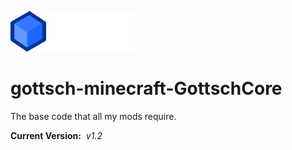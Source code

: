 ![](./GottschCore1.12/src/resources/gottschcore-logo.png)
# gottsch-minecraft-GottschCore
The base code that all my mods require.

**Current Version:**&nbsp;
*v1.2*

